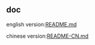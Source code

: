 ## doc
english version:[README.md](https://github.com/shufork/doc/blob/master/sc-coc/README.md)

chinese version:[README-CN.md](https://github.com/shufork/doc/blob/master/sc-coc/README-CN.md)
